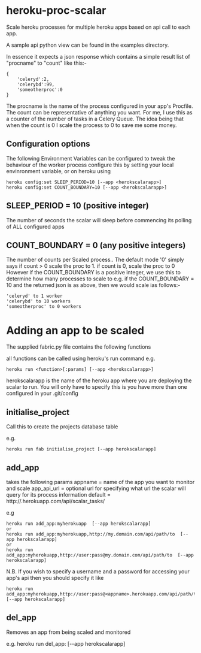 heroku-proc-scalar
====================

Scale heroku processes for multiple heroku apps based on api call to each app.

A sample api python view can be found in the examples directory.

In essence it expects a json response which contains a simple result list of "procname" to "count" like this:-

    {
        'celeryd':2,
        'celerybd':99,
        'someotherproc':0
    }

The procname is the name of the process configured in your app's Procfile.
The count can be representative of anything you want. For me, I use this as a counter of the number of tasks in a Celery Queue. The idea being that 
when the count is 0 I scale the process to 0 to save me some money. 

Configuration options
---------------------

The following Environment Variables can be configured to tweak the behaviour of the worker process
configure this by setting your local envinronment variable, or on heroku using

    heroku config:set SLEEP_PERIOD=10 [--app <herokscalarapp>]
    heroku config:set COUNT_BOUNDARY=10 [--app <herokscalarapp>]

SLEEP_PERIOD  = 10 (positive integer)
-------------------------------------
The number of seconds the scalar will sleep before commencing its polling of ALL configured apps


COUNT_BOUNDARY = 0  (any positive integers)
-------------------------------------------
The number of counts per Scaled process..
The default mode '0' simply says if count > 0 scale the proc to 1. if count is 0, scale the proc to 0
However if the COUNT_BOUNDARY is a positive integer, we use this to determine how many processes to scale to
e.g.  if the COUNT_BOUNDARY = 10  and the returned json is as above, then we would scale ias follows:-

    'celeryd' to 1 worker
    'celerybd' to 10 workers
    'someotherproc' to 0 workers


Adding an app to be scaled
===========================

The supplied fabric.py file contains the following functions

all functions can be called using heroku's run command
e.g. 

    heroku run <function>[:params] [--app <herokscalarapp>]

herokscalarapp is the name of the heroku app where you are deploying the scalar to run. You will only have to specify this is you have more than one configured in your .git/config

initialise_project
------------------

Call this to create the projects database table


e.g. 
    
    heroku run fab initialise_project [--app herokscalarapp]


add_app
-------
takes the following params
appname = name of the app you want to monitor and scale
app_api_url = optional url for specifying what url the scalar will query for its process information
    default = http://<appname>.herokuapp.com/api/scalar_tasks/

e.g  

    heroku run add_app:myherokuapp  [--app herokscalarapp]
    or
    heroku run add_app:myherokuapp,http://my.domain.com/api/path/to  [--app herokscalarapp]
    or
    heroku run add_app:myherokuapp,http://user:pass@my.domain.com/api/path/to  [--app herokscalarapp]

N.B. If you wish to specify a username and a password for accessing your app's api then you should specify it like

    heroku run add_app:myherokuapp,http://user:pass@<appname>.herokuapp.com/api/path/to  [--app herokscalarapp]
    

del_app
-------
Removes an app from being scaled and monitored


e.g. 
    heroku run del_app:<appname> [--app herokscalarapp]

